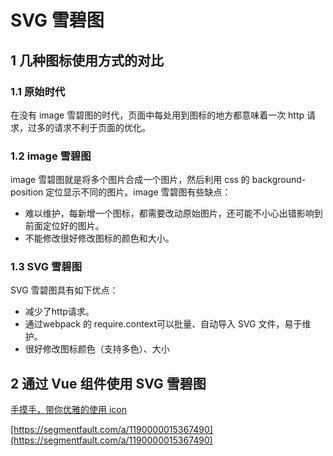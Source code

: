 # SVG 雪碧图

## 1 几种图标使用方式的对比

### 1.1 原始时代

在没有 image 雪碧图的时代，页面中每处用到图标的地方都意味着一次 http 请求，过多的请求不利于页面的优化。 

### 1.2 image 雪碧图

image 雪碧图就是将多个图片合成一个图片，然后利用 css 的 background-position 定位显示不同的图片。image 雪碧图有些缺点：

- 难以维护，每新增一个图标，都需要改动原始图片，还可能不小心出错影响到前面定位好的图片。
- 不能修改很好修改图标的颜色和大小。

### 1.3 SVG 雪碧图

SVG 雪碧图具有如下优点：

- 减少了http请求。
- 通过webpack 的 require.context可以批量、自动导入 SVG 文件，易于维护。
- 很好修改图标颜色（支持多色）、大小

## 2 通过 Vue 组件使用 SVG 雪碧图

[手摸手，带你优雅的使用 icon](https://juejin.im/post/59bb864b5188257e7a427c09)

[https://segmentfault.com/a/1190000015367490](https://segmentfault.com/a/1190000015367490)